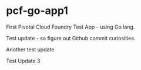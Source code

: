 # pcf-go-app1

First Pivotal Cloud Foundry Test App - using Go lang.

Test update - so figure out Github commit curiosities.

Another test update

Test Update 3

